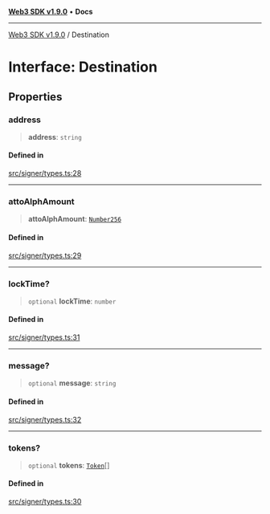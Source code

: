 [**Web3 SDK v1.9.0**](../README.md) • **Docs**

***

[Web3 SDK v1.9.0](../globals.md) / Destination

# Interface: Destination

## Properties

### address

> **address**: `string`

#### Defined in

[src/signer/types.ts:28](https://github.com/Mystic-Nayy/alephium-web3/blob/c1afd789a197ce5fe21f08c2965942090157c33d/packages/web3/src/signer/types.ts#L28)

***

### attoAlphAmount

> **attoAlphAmount**: [`Number256`](../type-aliases/Number256.md)

#### Defined in

[src/signer/types.ts:29](https://github.com/Mystic-Nayy/alephium-web3/blob/c1afd789a197ce5fe21f08c2965942090157c33d/packages/web3/src/signer/types.ts#L29)

***

### lockTime?

> `optional` **lockTime**: `number`

#### Defined in

[src/signer/types.ts:31](https://github.com/Mystic-Nayy/alephium-web3/blob/c1afd789a197ce5fe21f08c2965942090157c33d/packages/web3/src/signer/types.ts#L31)

***

### message?

> `optional` **message**: `string`

#### Defined in

[src/signer/types.ts:32](https://github.com/Mystic-Nayy/alephium-web3/blob/c1afd789a197ce5fe21f08c2965942090157c33d/packages/web3/src/signer/types.ts#L32)

***

### tokens?

> `optional` **tokens**: [`Token`](Token.md)[]

#### Defined in

[src/signer/types.ts:30](https://github.com/Mystic-Nayy/alephium-web3/blob/c1afd789a197ce5fe21f08c2965942090157c33d/packages/web3/src/signer/types.ts#L30)
